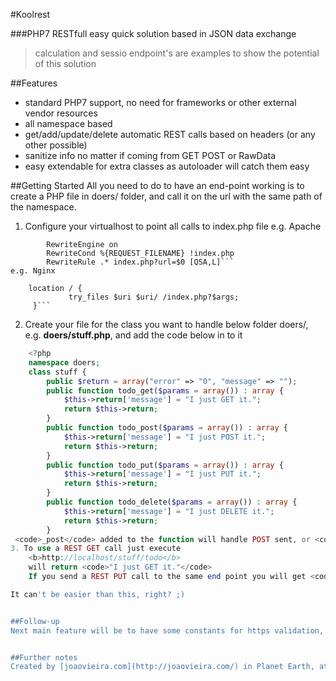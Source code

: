 #Koolrest

###PHP7 RESTfull easy quick solution based in JSON data exchange

>calculation and sessio endpoint's are examples to show the potential of this solution


##Features
- standard PHP7 support, no need for frameworks or other external vendor resources
- all namespace based
- get/add/update/delete automatic REST calls based on headers (or any other possible)
- sanitize info no matter if coming from GET POST or RawData
- easy extendable for extra classes as autoloader will catch them easy


##Getting Started
All you need to do to have an end-point working is to create a PHP file in doers/ folder, and call it on the url with the same path of the namespace.

1. Configure your virtualhost to point all calls to index.php file
e.g. Apache
```     
        RewriteEngine on
		RewriteCond %{REQUEST_FILENAME} !index.php
		RewriteRule .* index.php?url=$0 [QSA,L]```
e.g. Nginx
```	     
        location / {
                 try_files $uri $uri/ /index.php?$args;
         }```
2. Create your file for the class you want to handle below folder doers/, 
    e.g. <b>doers/stuff.php</b>, and add the code below in to it    
``` php
    <?php
    namespace doers;
    class stuff {
        public $return = array("error" => "0", "message" => "");
        public function todo_get($params = array()) : array {
            $this->return['message'] = "I just GET it.";
            return $this->return;
        }
        public function todo_post($params = array()) : array {
            $this->return['message'] = "I just POST it.";
            return $this->return;
        }
        public function todo_put($params = array()) : array {
            $this->return['message'] = "I just PUT it.";
            return $this->return;
        }
        public function todo_delete($params = array()) : array {
            $this->return['message'] = "I just DELETE it.";
            return $this->return;
        }
 <code>_post</code> added to the function will handle POST sent, or <code>_get</code>, or <code>_delete</code>... and so on... but if nothing is added, no _<something>, that function will handle any inside it.
3. To use a REST GET call just execute
    <b>http://localhost/stuff/todo</b> 
    will return <code>"I just GET it."</code>
    If you send a REST PUT call to the same end point you will get <code>"I just PUT it."</code>

It can't be easier than this, right? ;)


##Follow-up
Next main feature will be to have some constants for https validation, any ideas are welcome.


##Further notes
Created by [joaovieira.com](http://joaovieira.com/) in Planet Earth, at the Universe.
